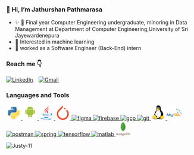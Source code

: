 ### 👋 Hi, I’m Jathurshan Pathmarasa 
<!-- <img src="https://komarev.com/ghpvc/?username=Justy-11&label=Profile%20views&color=0e75b6&style=flat" alt="Justy-11" /> -->


- ✨ 🎩 Final year Computer Engineering undergraduate, minoring in Data Management at Department of Computer Engineering,University of Sri Jayewardenepura
- 💞️ Interested in machine learning
- 🌱 worked as a Software Engineer (Back-End) intern

<h3 align="left">Reach me 👇</h3>
<p align="left">
<a href="https://www.linkedin.com/in/jathurshan-pathmarasa-10559622a/" target="_blank" rel="noreferrer">
  <img align="center" src="https://raw.githubusercontent.com/rahuldkjain/github-profile-readme-generator/master/src/images/icons/Social/linked-in-alt.svg" width="25" height="25" alt="LinkedIn" />
</a>
&nbsp;&nbsp;
<a href="mailto:jathursh11@gmail.com" target="_blank" rel="noreferrer">
  <img align="center" src="https://www.gstatic.com/images/icons/material/product/2x/gmail_48dp.png" alt="Gmail" width="30" height="30" />
</a>
</p>

<h3 align="left">Languages and Tools</h3>
<p align="left"><a href="https://www.python.org" target="_blank" rel="noreferrer"> <img src="https://raw.githubusercontent.com/devicons/devicon/master/icons/python/python-original.svg" alt="python" width="40" height="40"/> </a>  <a href="https://developer.android.com" target="_blank" rel="noreferrer"> <img src="https://raw.githubusercontent.com/devicons/devicon/master/icons/android/android-original-wordmark.svg" width="40" height="40" alt="android"/> </a> <a href="https://www.java.com" target="_blank" rel="noreferrer"> <img src="https://raw.githubusercontent.com/devicons/devicon/master/icons/java/java-original.svg" alt="java" width="40" height="40"/> </a> <a href="https://pytorch.org/" target="_blank" rel="noreferrer"> <img src="https://raw.githubusercontent.com/devicons/devicon/master/icons/pytorch/pytorch-original.svg" alt="PyTorch" width="40" height="40"/> </a> <a href="https://www.figma.com/" target="_blank" rel="noreferrer"> <img src="https://www.vectorlogo.zone/logos/figma/figma-icon.svg" alt="figma" width="40" height="40"/> </a> <a href="https://firebase.google.com/" target="_blank" rel="noreferrer"> <img src="https://www.vectorlogo.zone/logos/firebase/firebase-icon.svg" alt="firebase" width="40" height="40"/> </a>  <a href="https://cloud.google.com" target="_blank" rel="noreferrer"> <img src="https://www.vectorlogo.zone/logos/google_cloud/google_cloud-icon.svg" alt="gcp" width="40" height="40"/> </a> <a href="https://git-scm.com/" target="_blank" rel="noreferrer"> <img src="https://www.vectorlogo.zone/logos/git-scm/git-scm-icon.svg" alt="git" width="40" height="40"/> </a> <a href="https://www.linux.org/" target="_blank" rel="noreferrer"> <img src="https://raw.githubusercontent.com/devicons/devicon/master/icons/linux/linux-original.svg" alt="linux" width="40" height="40"/> </a> <a href="https://www.mysql.com/" target="_blank" rel="noreferrer"> <img src="https://raw.githubusercontent.com/devicons/devicon/master/icons/mysql/mysql-original-wordmark.svg" alt="mysql" width="40" height="40"/> </a> <a href="https://postman.com" target="_blank" rel="noreferrer"> <img src="https://www.vectorlogo.zone/logos/getpostman/getpostman-icon.svg" alt="postman" width="40" height="40"/> </a> <a href="https://spring.io/" target="_blank" rel="noreferrer"> <img src="https://www.vectorlogo.zone/logos/springio/springio-icon.svg" alt="spring" width="40" height="40"/> </a> <a href="https://www.tensorflow.org" target="_blank" rel="noreferrer"> <img src="https://www.vectorlogo.zone/logos/tensorflow/tensorflow-icon.svg" alt="tensorflow" width="40" height="40"/> </a><a href="https://www.mathworks.com/" target="_blank" rel="noreferrer"> <img src="https://upload.wikimedia.org/wikipedia/commons/2/21/Matlab_Logo.png" alt="matlab" width="40" height="40"/> </a><a href="https://www.mongodb.com/" target="_blank" rel="noreferrer"><img src="https://raw.githubusercontent.com/devicons/devicon/master/icons/mongodb/mongodb-original-wordmark.svg" alt="mongodb" width="40" height="40"/></a></p>

<p><img align="left" src="https://github-readme-stats.vercel.app/api/top-langs?username=Justy-11&show_icons=true&locale=en&layout=compact" alt="Justy-11" /></p>

<!--- <p>&nbsp;<img align="center" src="https://github-readme-stats.vercel.app/api?username=Justy-11&show_icons=true&locale=en" alt="Justy-11" /></p>

<p><img align="center" src="https://github-readme-streak-stats.herokuapp.com/?user=Justy-11&" alt="Justy-11" /></p>
--->

<!---
Justy-11/Justy-11 is a ✨ special ✨ repository because its `README.md` (this file) appears on your GitHub profile.
You can click the Preview link to take a look at your changes.
--->

